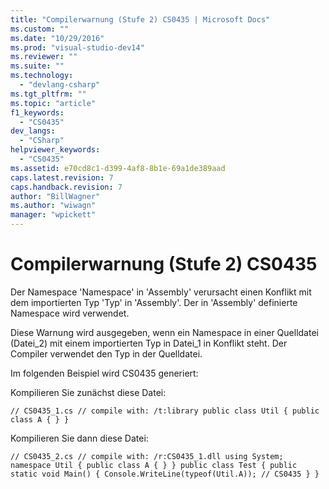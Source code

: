 ```yaml
---
title: "Compilerwarnung (Stufe 2) CS0435 | Microsoft Docs"
ms.custom: ""
ms.date: "10/29/2016"
ms.prod: "visual-studio-dev14"
ms.reviewer: ""
ms.suite: ""
ms.technology: 
  - "devlang-csharp"
ms.tgt_pltfrm: ""
ms.topic: "article"
f1_keywords: 
  - "CS0435"
dev_langs: 
  - "CSharp"
helpviewer_keywords: 
  - "CS0435"
ms.assetid: e70cd8c1-d399-4af8-8b1e-69a1de389aad
caps.latest.revision: 7
caps.handback.revision: 7
author: "BillWagner"
ms.author: "wiwagn"
manager: "wpickett"
---
```

# Compilerwarnung (Stufe 2) CS0435
Der Namespace 'Namespace' in 'Assembly' verursacht einen Konflikt mit dem importierten Typ 'Typ' in 'Assembly'. Der in 'Assembly' definierte Namespace wird verwendet.  
  
 Diese Warnung wird ausgegeben, wenn ein Namespace in einer Quelldatei \(Datei\_2\) mit einem importierten Typ in Datei\_1 in Konflikt steht. Der Compiler verwendet den Typ in der Quelldatei.  
  
 Im folgenden Beispiel wird CS0435 generiert:  
  
 Kompilieren Sie zunächst diese Datei:  
  
```  
// CS0435_1.cs // compile with: /t:library public class Util { public class A { } }  
```  
  
 Kompilieren Sie dann diese Datei:  
  
```  
// CS0435_2.cs // compile with: /r:CS0435_1.dll using System; namespace Util { public class A { } } public class Test { public static void Main() { Console.WriteLine(typeof(Util.A)); // CS0435 } }  
```